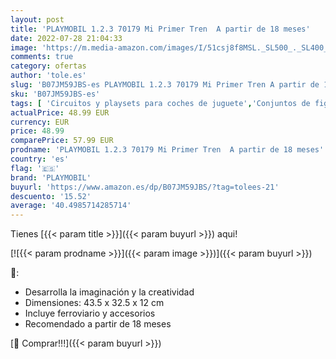 ```yaml
---
layout: post
title: 'PLAYMOBIL 1.2.3 70179 Mi Primer Tren  A partir de 18 meses'
date: 2022-07-28 21:04:33
image: 'https://m.media-amazon.com/images/I/51csj8f8MSL._SL500_._SL400_.jpg'
comments: true
category: ofertas
author: 'tole.es'
slug: 'B07JM59JBS-es PLAYMOBIL 1.2.3 70179 Mi Primer Tren A partir de 18 meses'
sku: 'B07JM59JBS-es'
tags: [ 'Circuitos y playsets para coches de juguete','Conjuntos de figuras de juguete','Juguetes','Juguetes y juegos','Muñecos y figuras','Vehículos de juguete para niños','playmobil','🇪🇸', ]
actualPrice: 48.99 EUR
currency: EUR
price: 48.99
comparePrice: 57.99 EUR
prodname: 'PLAYMOBIL 1.2.3 70179 Mi Primer Tren  A partir de 18 meses'
country: 'es'
flag: '🇪🇸'
brand: 'PLAYMOBIL'
buyurl: 'https://www.amazon.es/dp/B07JM59JBS/?tag=tolees-21'
descuento: '15.52'
average: '40.4985714285714'
---
```


Tienes [{{< param title >}}]({{< param buyurl >}}) aqui!

[![{{< param prodname >}}]({{< param image >}})]({{< param buyurl >}})

🔎:

- Desarrolla la imaginación y la creatividad
- Dimensiones: 43.5 x 32.5 x 12 cm
- Incluye ferroviario y accesorios
- Recomendado a partir de 18 meses

[🛒 Comprar!!!]({{< param buyurl >}})
